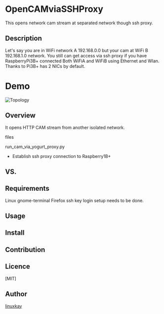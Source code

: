 # OpenCAMviaSSHProxy
This opens network cam stream at separated network though ssh proxy.
## Description
Let's say you are in WiFi network A 192.168.0.0 but your cam at WiFi B 192.168.1.0 network. You still can get access via ssh proxy if you have RaspberryPi3B+ connected Both WiFiA and WiFiB using Ethernet and Wlan. Thanks to Pi3B+ has 2 NICs by default.

# Demo
![Topology](https://raw.githubusercontent.com/wiki/linuxkay/OpenCAMviaSSHProxy/images/networkAplusB.gif)

## Overview

It opens HTTP CAM stream from another isolated network.

files

run_cam_via_yogurt_proxy.py
- Establish ssh proxy connection to Raspberry1B+ 

## VS. 


## Requirements
Linux
gnome-terminal
Firefox
ssh key login setup needs to be done.

## Usage

## Install

## Contribution

## Licence
[MIT]

## Author

[linuxkay](https://github.com/linuxkay)
